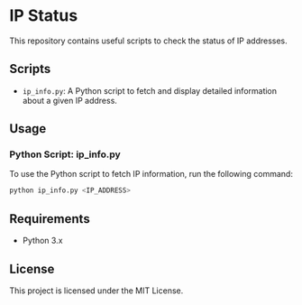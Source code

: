 # IP Status

This repository contains useful scripts to check the status of IP addresses.

## Scripts

- `ip_info.py`: A Python script to fetch and display detailed information about a given IP address.

## Usage

### Python Script: ip_info.py

To use the Python script to fetch IP information, run the following command:

```bash
python ip_info.py <IP_ADDRESS>
```

## Requirements

- Python 3.x

## License

This project is licensed under the MIT License.